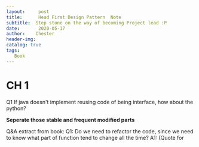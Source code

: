 ```yaml
---
layout:     post
title:      Head First Design Pattern  Note
subtitle:  Step stone on the way of becoming Project lead :P
date:       2020-05-17
author:    Chester
header-img: 
catalog: true
tags:
   Book
---
```

# CH 1
Q1 If java doesn't implement reusing code of being interface, how about the python?

**Seperate those stable and frequent modified parts**



Q&A extract from book:
Q1: Do we need to refactor the code, since we need to know what part of function tend to change all the time?
A1: (Quote for

<!--stackedit_data:
eyJoaXN0b3J5IjpbMTkxOTIwOSwxNTM0MjgzNzQwLDE0MjU1Mj
UzNjEsLTE0MTgxMDcxNzldfQ==
-->